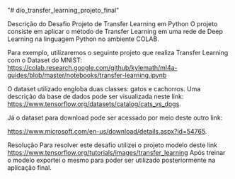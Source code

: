 "# dio_transfer_learning_projeto_final" 

Descrição do Desafio
Projeto de Transfer Learning em Python
O projeto consiste em aplicar o método de Transfer Learning em uma rede de Deep Learning na linguagem Python no ambiente COLAB.

Para exemplo, utilizaremos o seguinte projeto que realiza Transfer Learning com o Dataset do MNIST: https://colab.research.google.com/github/kylemath/ml4a-guides/blob/master/notebooks/transfer-learning.ipynb

O dataset utilizado engloba duas classes: gatos e cachorros. Uma descrição da base de dados pode ser visualizada neste link: https://www.tensorflow.org/datasets/catalog/cats_vs_dogs.

Já o dataset para download pode ser acessado por meio deste outro link:

https://www.microsoft.com/en-us/download/details.aspx?id=54765.

Resolução
Para resolver este desafio utilizei o projeto modelo deste link https://www.tensorflow.org/tutorials/images/transfer_learning Após treinar o modelo exportei o mesmo para poder ser utilizado posteriormente na aplicação final.
